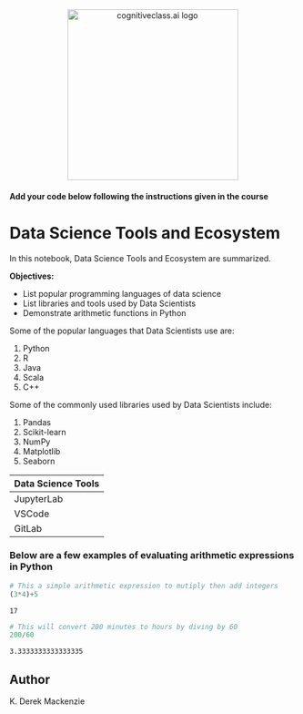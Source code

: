 <center>
    <img src="https://cf-courses-data.s3.us.cloud-object-storage.appdomain.cloud/IBMDeveloperSkillsNetwork-DS0105EN-SkillsNetwork/labs/Module2/images/SN_web_lightmode.png" width="300" alt="cognitiveclass.ai logo">
</center>


#### Add your code below following the instructions given in the course


# Data Science Tools and Ecosystem

In this notebook, Data Science Tools and Ecosystem are summarized.

__Objectives:__
- List popular programming languages of data science
- List libraries and tools used by Data Scientists
- Demonstrate arithmetic functions in Python

Some of the popular languages that Data Scientists use are:
1. Python
2. R
3. Java
4. Scala
5. C++

Some of the commonly used libraries used by Data Scientists include:
1. Pandas
2. Scikit-learn
3. NumPy
4. Matplotlib
5. Seaborn

| Data Science Tools |
| ------------------ |
| JupyterLab |
| VSCode |
| GitLab |



### Below are a few examples of evaluating arithmetic expressions in Python


```python
# This a simple arithmetic expression to mutiply then add integers
(3*4)+5
```




    17




```python
# This will convert 200 minutes to hours by diving by 60
200/60
```




    3.3333333333333335



## Author
K. Derek Mackenzie
